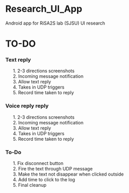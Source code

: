 # Research_UI_App
Android app for RiSA2S lab (SJSU) UI research 

# TO-DO
<h3>Text reply</h3>
<ol>
  1. 2-3 directions screenshots <br/>
  2. Incoming message notification <br/>
  3. Allow text reply<br/>
  4. Takes in UDP triggers <br/>
  5. Record time taken to reply <br/>
  </ol>
<h3>Voice reply reply</h3>
<ol>
  1. 2-3 directions screenshots <br/>
  2. Incoming message notification <br/>
  3. Allow text reply<br/>
  4. Takes in UDP triggers <br/>
  5. Record time taken to reply <br/>
  </ol>

<h3>To-Do </h3>
<ol>
  1. Fix disconnect button <br/>
  2. Fire the text through UDP message<br/>
  3. Make the text not disappear when clicked outside<br/>
  4. Add time to click to the log<br/>
  5. Final cleanup<br/>
</ol>
